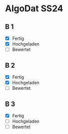 # AlgoDat SS24
## B 1
- [x] Fertig
- [x] Hochgeladen
- [ ] Bewertet

## B 2
- [x] Fertig
- [x] Hochgeladen
- [ ] Bewertet

## B 3
- [x] Fertig
- [ ] Hochgeladen
- [ ] Bewertet
